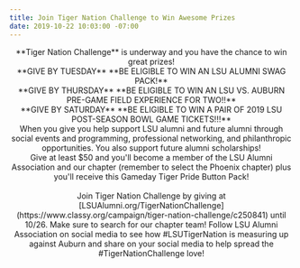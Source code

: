 ```yaml
---
title: Join Tiger Nation Challenge to Win Awesome Prizes
date: 2019-10-22 10:03:00 -07:00
---
```


<center>
**Tiger Nation Challenge** is underway and you have the chance to win great prizes!  
<br>
<center>
**GIVE BY TUESDAY**  
**BE ELIGIBLE TO WIN AN LSU ALUMNI SWAG PACK!**  
<br>
**GIVE BY THURSDAY**  
**BE ELIGIBLE TO WIN AN LSU VS. AUBURN PRE-GAME FIELD EXPERIENCE FOR TWO!!**  
<br>
**GIVE BY SATURDAY**  
**BE ELIGIBLE TO WIN A PAIR OF 2019 LSU POST-SEASON BOWL GAME TICKETS!!!**  
<br>
When you give you help support LSU alumni and future alumni through social events and programming, professional networking, and philanthropic opportunities. You also support future alumni scholarships!  
<br>
Give at least $50 and you'll become a member of the LSU Alumni Association and our chapter (remember to select the Phoenix chapter) plus you'll receive this Gameday Tiger Pride Button Pack!  
<br>

<br>
Join Tiger Nation Challenge by giving at [LSUAlumni.org/TigerNationChallenge](https://www.classy.org/campaign/tiger-nation-challenge/c250841) until 10/26. Make sure to search for our chapter team!
Follow LSU Alumni Association on social media to see how #LSUTigerNation is measuring up against Auburn and share on your social media to help spread the #TigerNationChallenge love!  
</center>